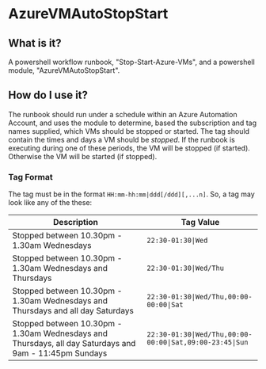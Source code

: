 # AzureVMAutoStopStart

## What is it?
A powershell workflow runbook, "Stop-Start-Azure-VMs", and a powershell module, "AzureVMAutoStopStart".  

## How do I use it?
The runbook should run under a schedule within an Azure Automation Account, and uses the module to determine, based the subscription and tag names supplied, which VMs should be stopped or started.  The tag should contain the times and days a VM should be _stopped_.  If the runbook is executing during one of these periods, the VM will be stopped (if started).  Otherwise the VM will be started (if stopped).

### Tag Format
The tag must be in the format `HH:mm-hh:mm|ddd[/ddd][,...n]`.  So, a tag may look like any of the these:

| Description                                                                                            | Tag Value                                              |
|--------------------------------------------------------------------------------------------------------|--------------------------------------------------------|
| Stopped between 10.30pm - 1.30am Wednesdays                                                            | `22:30-01:30\|Wed`                                       |
| Stopped between 10.30pm - 1.30am Wednesdays and Thursdays                                              | `22:30-01:30\|Wed/Thu`                                   |
| Stopped between 10.30pm - 1.30am Wednesdays and Thursdays and all day Saturdays                        | `22:30-01:30\|Wed/Thu,00:00-00:00\|Sat`                  |
| Stopped between 10.30pm - 1.30am Wednesdays and Thursdays, all day Saturdays and 9am - 11:45pm Sundays | `22:30-01:30\|Wed/Thu,00:00-00:00\|Sat,09:00-23:45\|Sun` |
